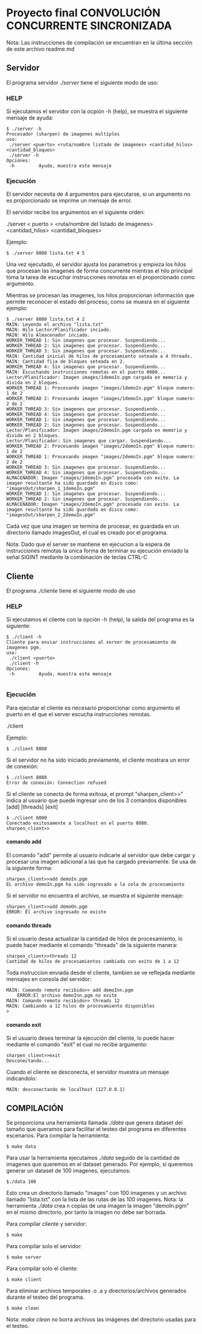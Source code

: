 ﻿# Proyecto final CONVOLUCIÓN CONCURRENTE SINCRONIZADA

Nota: Las instrucciones de compilación se encuentran en la última sección de este archivo readme.md

## Servidor

El programa servidor *./server* tiene el siguiente modo de uso:
### HELP
Si ejecutamos el servidor con la ocpión -h (help), se muestra el siguiente mensaje de ayuda:
```
$ ./server -h
Procesador (sharpen) de imagenes multiples
uso:
 ./server <puerto> <ruta/nombre listado de imagenes> <cantidad_hilos> <cantidad_bloques>
 ./server -h
Opciones:
 -h			Ayuda, muestra este mensaje
```

### Ejecución
El servidor necesita de 4 argumentos para ejecutarse, si un argumento no es proporcionado se imprime un mensaje de error.

El servidor recibe los argumentos en el siguiente orden:

./server < puerto > <ruta/nombre del listado de imagenes> <cantidad_hilos> <cantidad_bloques>
	
Ejemplo:
```
$ ./server 8080 lista.txt 4 5
```

Una vez ejecutado, el servidor ajusta los parametros y empieza los hilos que procesan las imagenes de forma concurrente mientras el hilo principal toma la tarea de escuchar instrucciones remotas en el <puerto> proporcionado como argumento.

Mientras se procesan las imagenes, los hilos proporcionan información que permite reconocer el estado del proceso, como se muesra en el siguiente ejemplo:
```
$ ./server 8080 lista.txt 4 2
MAIN: Leyendo el archivo "lista.txt"
MAIN: Hilo Lector/Planificador inciado.
MAIN: Hilo Almacenador inciado.
WORKER_THREAD 1: Sin imagenes que procesar. Suspendiendo...
WORKER_THREAD 2: Sin imagenes que procesar. Suspendiendo...
WORKER_THREAD 3: Sin imagenes que procesar. Suspendiendo...
MAIN: Cantidad inicial de hilos de procesamiento seteada a 4 threads.
MAIN: Cantidad fija de bloques seteada en 2.
WORKER_THREAD 4: Sin imagenes que procesar. Suspendiendo...
MAIN: Escuchando instrucciones remotas en el puerto 8080...
Lector/Planificador: Imagen images/1demoIn.pgm cargada en memoria y divida en 2 bloques.
WORKER_THREAD 1: Procesando imagen "images/1demoIn.pgm" bloque numero: 1 de 2
WORKER_THREAD 2: Procesando imagen "images/1demoIn.pgm" bloque numero: 2 de 2
WORKER_THREAD 3: Sin imagenes que procesar. Suspendiendo...
WORKER_THREAD 4: Sin imagenes que procesar. Suspendiendo...
WORKER_THREAD 1: Sin imagenes que procesar. Suspendiendo...
WORKER_THREAD 2: Sin imagenes que procesar. Suspendiendo...
Lector/Planificador: Imagen images/2demoIn.pgm cargada en memoria y divida en 2 bloques.
Lector/Planificador: Sin imagenes que cargar. Suspendiendo...
WORKER_THREAD 2: Procesando imagen "images/2demoIn.pgm" bloque numero: 1 de 2
WORKER_THREAD 1: Procesando imagen "images/2demoIn.pgm" bloque numero: 2 de 2
WORKER_THREAD 3: Sin imagenes que procesar. Suspendiendo...
WORKER_THREAD 4: Sin imagenes que procesar. Suspendiendo...
ALMACENADOR: Imagen "images/1demoIn.pgm" procesada con exito. La imagen resultante ha sido guardado en disco como: "imagesOut/sharpen_1_1demoIn.pgm"
WORKER_THREAD 1: Sin imagenes que procesar. Suspendiendo...
WORKER_THREAD 2: Sin imagenes que procesar. Suspendiendo...
ALMACENADOR: Imagen "images/2demoIn.pgm" procesada con exito. La imagen resultante ha sido guardado en disco como: "imagesOut/sharpen_2_2demoIn.pgm"
```
Cada vez que una imagen se termina de procesar, es guardada en un directorio llamado imagesOut, el cual es creado por el programa.
	
Nota: Dado que el server se mantiene en ejecucion a la espera de instrucciones remotas la única forma de terminar su ejecución enviado la señal SIGINT mediante la combinación de teclas CTRL-C
	

## Cliente

El programa *./cliente* tiene el siguiente modo de uso 
### HELP
Si ejecutamos el cliente con la opción -h (help), la salida del programa es la siguiente:
```
$ ./client -h
Cliente para enviar instrucciones al server de procesamiento de imagenes pgm.
uso:
 ./client <puerto>
 ./client -h
Opciones:
 -h			Ayuda, muestra este mensaje


```
### Ejecución
Para ejecutar el cliente es necesario proporcionar como argumento el puerto en el que el server escucha instrucciones remotas.
	
./client <puerto>
	
Ejemplo:
```
$ ./client 8080
```

Si el servidor no ha sido iniciado previamente, el cliente mostrara un error de conexión:
```
$ ./client 8080
Error de conexión: Connection refused
```

Si el cliente se conecta de forma exitosa, el prompt "sharpen_client>>" indica al usuario que puede ingresar uno de los 3 comandos disponibles [add] [threads] [exit]
```
$ ./client 8080
Conectado exitosamente a localhost en el puerto 8080.
sharpen_client>>
```

#### comando add
El comando "add" permite al usuario indicarle al servidor que debe cargar y procesar una imagen adicional a las que ha cargado previamente.
Se usa de la siguiente forma:
```
sharpen_client>>add demoIn.pgm
EL archivo demoIn.pgm ha sido ingresado a la cola de procesamiento
```
Si el servidor no encuentra el archivo, se muestra el siguiente mensaje:
```
sharpen_client>>add demoOn.pgm
ERROR: El archivo ingresado no existe
```
#### comando threads
Si el usuario desea actualizar la cantidad de hilos de procesamiento, lo puede hacer mediante el comando "threads" de la siguiente manera:
```
sharpen_client>>threads 12
Cantidad de hilos de procesamientos cambiada con exito de 1 a 12
```
Toda instruccion enviada desde el cliente, tambien se ve reflejada mediante mensajes en consola del servidor:
```
MAIN: Comando remoto recibido>> add demoInn.pgm
	ERROR:El archivo demoInn.pgm no exite
MAIN: Comando remoto recibido>> threads 12 
MAIN: Cambiando a 12 hilos de procesamiento disponibles
> 
```
#### comando exit
Si el usuario desea terminar la ejecución del cliente, lo puede hacer mediante el comando "exit" el cual no recibe argumento:
```
sharpen_client>>exit
Desconectando...
```
Cuando el cliente se desconecta, el servidor muestra un mensaje indicandolo:
```
MAIN: desconectando de localhost (127.0.0.1)
```

## COMPILACIÓN

Se proporciona una herramienta llamada *./data* que genera dataset del tamaño que queramos para facilitar el testeo del programa en diferentes escenarios.
Para compilar la herramienta:
```
$ make data
```
Para usar la herramienta ejecutamos *./data* seguido de la cantidad de imagenes que queremos en el dataset generado.
Por ejemplo, si queremos generar un dataset de 100 imagenes, ejecutamos:
```
$./data 100
```
Esto crea un directorio llamado "images" con 100 imagenes y un archivo llamado "lista.txt" con la lista de las rutas de las 100 imagenes.
Nota: la herramienta *./data <n>* crea n copias de una imagen la imagen "demoIn.pgm" en el mismo directorio, por tanto la imagen no debe ser borrada. 
	

Para compilar cliente y servidor:
```
$ make
```
Para compilar solo el servidor:
```
$ make server
```
Para compilar solo el cliente:
```
$ make client
```
Para eliminar archivos temporales .o .a y directorios/archivos generados durante el testeo del programa.
```
$ make clean
```
Nota: *make clean* no borra archivos las imágenes del directorio usadas para el testeo.
